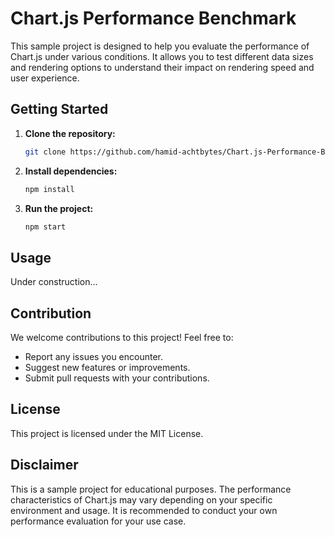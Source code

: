 # Chart.js Performance Benchmark

This sample project is designed to help you evaluate the performance of Chart.js under various conditions. It allows you to test different data sizes and rendering options to understand their impact on rendering speed and user experience.

## Getting Started

 1. **Clone the repository:**

    ```bash
    git clone https://github.com/hamid-achtbytes/Chart.js-Performance-Benchmark.git
    ```

 2. **Install dependencies:**

    ```bash
    npm install
    ```

 3. **Run the project:**

    ```bash
    npm start
    ```

## Usage

Under construction...

## Contribution

We welcome contributions to this project! Feel free to:

- Report any issues you encounter.
- Suggest new features or improvements.
- Submit pull requests with your contributions.

## License

This project is licensed under the MIT License.

## Disclaimer

This is a sample project for educational purposes. The performance characteristics of Chart.js may vary depending on your specific environment and usage. It is recommended to conduct your own performance evaluation for your use case.
